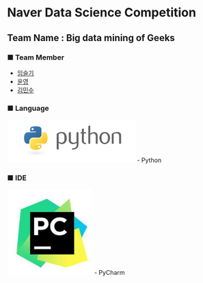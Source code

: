 Naver Data Science Competition
=============================
## Team Name : Big data mining of Geeks


### ■ Team Member
- [임슬기](https://github.com/bloomspes)
- [윤영](https://github.com/yunyoung1819)
- [김민수](https://github.com/alstn2468)


### ■ Language
<img src="images/Logo.png" width="300" height="auto">
- Python

### ■ IDE
<img src="images/IDE.jpeg" width="200" height="200">
- PyCharm
